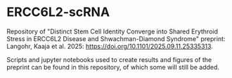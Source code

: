 # ERCC6L2-scRNA
Repository of "Distinct Stem Cell Identity Converge into Shared Erythroid Stress in ERCC6L2 Disease and Shwachman-Diamond Syndrome" preprint: 
Langohr, Kaaja et al. 2025: https://doi.org/10.1101/2025.09.11.25335313.

Scripts and jupyter notebooks used to create results and figures of the preprint can be found in this repository, of which some will still be added.

